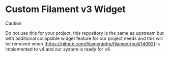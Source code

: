 # Custom Filament v3 Widget

> [!CAUTION]
> Do not use this for your project, this repository is the same as upstream but with additional collapsible widget feature for our project needs and this will be removed when [https://github.com/filamentphp/filament/pull/14992] is implemented to v4 and our system is ready for v4.
